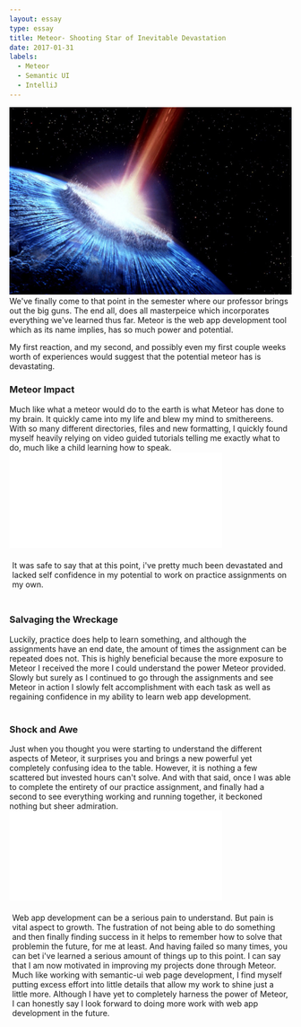 ```yaml
---
layout: essay
type: essay
title: Meteor- Shooting Star of Inevitable Devastation
date: 2017-01-31
labels: 
  - Meteor
  - Semantic UI
  - IntelliJ
---
```


<link href="https://fonts.googleapis.com/css?family=Dancing+Script" rel="stylesheet">

<style>

</style>

<body>
<div class="ui medium images">
	<img class="ui image" src="..//images/meteor.jpg">
</div>

<div>
We've finally come to that point in the semester where our professor brings out the big guns. The end all, does all masterpeice which incorporates everything we've learned thus far. Meteor is the web app development tool which as its name implies, has so much power and potential.

My first reaction, and my second, and possibly even my first couple weeks worth of experiences would suggest that the potential meteor has is devastating.
<br>
<h3>Meteor Impact</h3>
Much like what a meteor would do to the earth is what  Meteor has done to my brain. It quickly came into my life and blew my mind to smithereens. With so many different directories, files and new formatting, I quickly found myself heavily relying on video guided tutorials telling me exactly what to do, much like a child learning how to speak.
</div>
<iframe src="//giphy.com/embed/l0NwHXQy3kUSfFF60" width="380" height="170.72" frameBorder="0" class="giphy-embed" allowFullScreen></iframe><p><a href="http://giphy.com/gifs/justin-brain-mind-blown-l0NwHXQy3kUSfFF60"></a></p>
<div style="padding: 5px">
It was safe to say that at this point, i've pretty much been devastated and lacked self confidence in my potential to work on practice assignments on my own.
</div>
<br>
<div>
<h3>Salvaging the Wreckage</h3>
Luckily, practice does help to learn something, and although the assignments have an end date, the amount of times the assignment can be repeated does not. This is highly beneficial because the more exposure to Meteor I received the more I could understand the power Meteor provided. Slowly but surely as I continued to go through the assignments and see Meteor in action I slowly felt accomplishment with each task as well as regaining confidence in my ability to learn web app development. 

</div>
<br>
<div>
<h3>Shock and Awe</h3>
Just when you thought you were starting to understand the different aspects of Meteor, it surprises you and brings a new powerful yet completely confusing idea to the table. However, it is nothing a few scattered but invested hours can't solve. And with that said, once I was able to complete the entirety of our practice assignment, and finally had a second to see everything working and running together, it beckoned nothing but sheer admiration.
</div>
<iframe src="//giphy.com/embed/yidUzHnBk32Um9aMMw" width="380" height="160" frameBorder="0" class="giphy-embed" allowFullScreen></iframe><p><a href="http://giphy.com/gifs/hugh-jackman-amazed-awe-yidUzHnBk32Um9aMMw"></a></p>

<div style="padding: 5px">
Web app development can be a serious pain to understand. But pain is vital aspect to growth. The fustration of not being able to do something and then finally finding success in it helps to remember how to solve that problemin the future, for me at least. And having failed so many times, you can bet i've learned a serious amount of things up to this point. I can say that I am now motivated in improving my projects done through Meteor. Much like working with semantic-ui web page development, I find myself putting excess effort into little details that allow my work to shine just a little more. Although I have yet to completely harness the power of Meteor, I can honestly say I look forward to doing more work with web app development in the future. 
</div>
</body>
